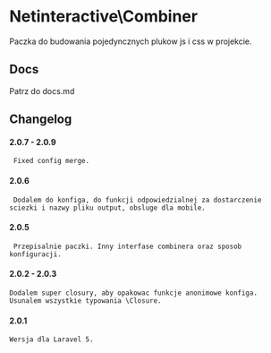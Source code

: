 Netinteractive\Combiner
=======================

Paczka do budowania pojedyncznych plukow js i css w projekcie.

## Docs

Patrz do docs.md


## Changelog


#### 2.0.7 - 2.0.9
     Fixed config merge.

#### 2.0.6
     Dodalem do konfiga, do funkcji odpowiedzialnej za dostarczenie sciezki i nazwy pliku output, obsluge dla mobile.

#### 2.0.5
     Przepisalnie paczki. Inny interfase combinera oraz sposob konfiguracji.

#### 2.0.2 - 2.0.3
    Dodalem super closury, aby opakowac funkcje anonimowe konfiga.
    Usunalem wszystkie typowania \Closure.

#### 2.0.1
    Wersja dla Laravel 5.
